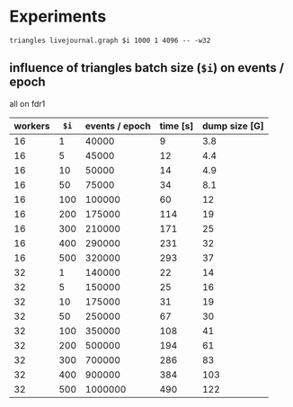 # Experiments

`triangles livejournal.graph $i 1000 1 4096 -- -w32`

## influence of triangles batch size (`$i`) on events / epoch  

all on fdr1

| workers | `$i` | events / epoch | time [s] | dump size [G] |
|---|---|---|---|---|
| 16 | 1 | 40000 | 9 | 3.8 | 
| 16 | 5 | 45000 | 12 | 4.4 | 
| 16 | 10 | 50000 | 14 | 4.9 | 
| 16 | 50 | 75000 | 34 | 8.1 | 
| 16 | 100 | 100000 | 60 | 12 | 
| 16 | 200 | 175000 | 114 | 19 | 
| 16 | 300 | 210000 | 171 | 25 | 
| 16 | 400 | 290000 | 231 | 32 | 
| 16 | 500 | 320000 | 293 | 37 | 
| 32 | 1 | 140000 | 22 | 14 | 
| 32 | 5  | 150000 | 25  | 16  |
| 32 | 10 | 175000 | 31 | 19 | 
| 32 | 50 | 250000 | 67 | 30 | 
| 32 | 100 | 350000 | 108 | 41 | 
| 32 | 200 | 500000 | 194 | 61 | 
| 32 | 300 | 700000 | 286 | 83 | 
| 32 | 400 | 900000 | 384 | 103 | 
| 32 | 500 | 1000000 | 490 | 122 | 
